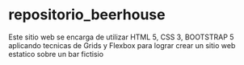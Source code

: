 # repositorio_beerhouse
Este sitio web se encarga de utilizar HTML 5, CSS 3, BOOTSTRAP 5 aplicando tecnicas de Grids y Flexbox para lograr crear un sitio web estatico sobre un bar fictisio
